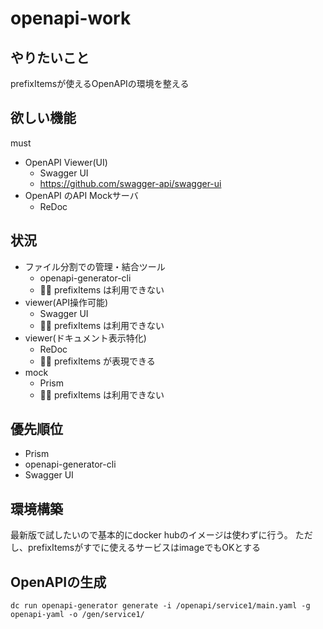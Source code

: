 # openapi-work

## やりたいこと

prefixItemsが使えるOpenAPIの環境を整える

## 欲しい機能

must

- OpenAPI Viewer(UI)
  - Swagger UI
  - https://github.com/swagger-api/swagger-ui
- OpenAPI のAPI Mockサーバ
  - ReDoc


## 状況

- ファイル分割での管理・結合ツール
  - openapi-generator-cli
  - 🙅‍♀️ prefixItems は利用できない
- viewer(API操作可能)
  - Swagger UI
  - 🙅‍♀️ prefixItems は利用できない
- viewer(ドキュメント表示特化)
  - ReDoc
  - 🙆‍♀️ prefixItems が表現できる
- mock
  - Prism
  - 🙅‍♀️ prefixItems は利用できない

## 優先順位

- Prism
- openapi-generator-cli
- Swagger UI

## 環境構築

最新版で試したいので基本的にdocker hubのイメージは使わずに行う。
ただし、prefixItemsがすでに使えるサービスはimageでもOKとする

## OpenAPIの生成

```
dc run openapi-generator generate -i /openapi/service1/main.yaml -g openapi-yaml -o /gen/service1/
```


